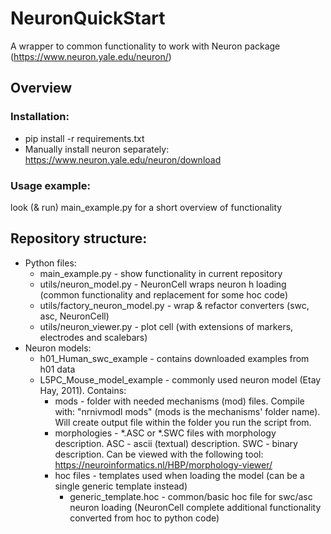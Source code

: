 # NeuronQuickStart
A wrapper to common functionality to work with Neuron package (https://www.neuron.yale.edu/neuron/)

## Overview
### Installation:
* pip install -r requirements.txt
* Manually install neuron separately: https://www.neuron.yale.edu/neuron/download 

### Usage example: 
look (& run) main_example.py for a short overview of functionality

## Repository structure:
* Python files:
  * main_example.py - show functionality in current repository
  * utils/neuron_model.py - NeuronCell wraps neuron h loading (common functionality and replacement for some hoc code) 
  * utils/factory_neuron_model.py - wrap & refactor converters (swc, asc, NeuronCell)
  * utils/neuron_viewer.py - plot cell (with extensions of markers, electrodes and scalebars)
* Neuron models:
  * h01_Human_swc_example - contains downloaded examples from h01 data
  * L5PC_Mouse_model_example - commonly used neuron model (Etay Hay, 2011). 
  Contains:
    * mods - folder with needed mechanisms (mod) files. 
      Compile with: "nrnivmodl mods" (mods is the mechanisms' folder name). 
      Will create output file within the folder you run the script from.
    * morphologies - *.ASC or *.SWC files with morphology description.
      ASC - ascii (textual) description.
      SWC - binary description.
      Can be viewed with the following tool: https://neuroinformatics.nl/HBP/morphology-viewer/
    * hoc files - templates used when loading the model (can be a single generic template instead)
       * generic_template.hoc - common/basic hoc file for swc/asc neuron loading 
    (NeuronCell complete additional functionality converted from hoc to python code)

